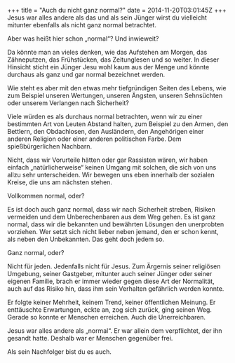 +++
title = "Auch du nicht ganz normal?"
date = 2014-11-20T03:01:45Z
+++
Jesus war alles andere als das und als sein Jünger wirst du vielleicht mitunter ebenfalls als nicht ganz normal betrachtet.

Aber was heißt hier schon „normal“? Und inwieweit?

Da könnte man an vieles denken, wie das Aufstehen am Morgen, das Zähneputzen, das Frühstücken, das Zeitunglesen und so weiter. In dieser Hinsicht sticht ein Jünger Jesu wohl kaum aus der Menge und könnte durchaus als ganz und gar normal bezeichnet werden.

Wie steht es aber mit den etwas mehr tiefgründigen Seiten des Lebens, wie zum Beispiel unseren Wertungen, unseren Ängsten, unseren Sehnsüchten oder unserem Verlangen nach Sicherheit?

Viele würden es als durchaus normal betrachten, wenn wir zu einer bestimmten Art von Leuten Abstand halten, zum Beispiel zu den Armen, den Bettlern, den Obdachlosen, den Ausländern, den Angehörigen einer anderen Religion oder einer anderen politischen Farbe. Dem spießbürgerlichen Nachbarn.

Nicht, dass wir Vorurteile hätten oder gar Rassisten wären, wir haben einfach „natürlicherweise“ keinen Umgang mit solchen, die sich von uns allzu sehr unterscheiden. Wir bewegen uns eben innerhalb der sozialen Kreise, die uns am nächsten stehen.

Vollkommen normal, oder?

Es ist doch auch ganz normal, dass wir nach Sicherheit streben, Risiken vermeiden und dem Unberechenbaren aus dem Weg gehen. Es ist ganz normal, dass wir die bekannten und bewährten Lösungen den unerprobten vorziehen. Wer setzt sich nicht lieber neben jemand, den er schon kennt, als neben den Unbekannten. Das geht doch jedem so.

Ganz normal, oder?

Nicht für jeden. Jedenfalls nicht für Jesus. Zum Ärgernis seiner religiösen Umgebung, seiner Gastgeber, mitunter auch seiner Jünger oder seiner eigenen Familie, brach er immer wieder gegen diese Art der Normalität, auch auf das Risiko hin, dass ihm sein Verhalten gefährlich werden konnte.

Er folgte keiner Mehrheit, keinem Trend, keiner öffentlichen Meinung. Er enttäuschte Erwartungen, eckte an, zog sich zurück, ging seinen Weg. Gerade so konnte er Menschen erreichen. Auch die Unerreichbaren.

Jesus war alles andere als „normal“. Er war allein dem verpflichtet, der ihn gesandt hatte. Deshalb war er Menschen gegenüber frei.

Als sein Nachfolger bist du es auch.
